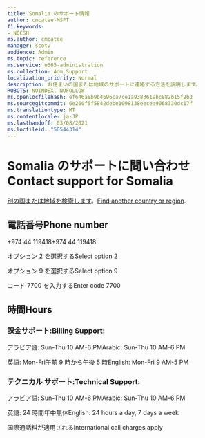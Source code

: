 ```yaml
---
title: Somalia のサポート情報
author: cmcatee-MSFT
f1.keywords:
- NOCSH
ms.author: cmcatee
manager: scotv
audience: Admin
ms.topic: reference
ms.service: o365-administration
ms.collection: Adm_Support
localization_priority: Normal
description: お住まいの国または地域のサポートに連絡する方法を説明します。
ROBOTS: NOINDEX, NOFOLLOW
ms.openlocfilehash: ef646a8b9b4696ca7ce1a9383619bc882b15f2b2
ms.sourcegitcommit: 6e260f5f5842debe1098138eecea9068330dc17f
ms.translationtype: MT
ms.contentlocale: ja-JP
ms.lasthandoff: 03/08/2021
ms.locfileid: "50544314"
---
```

# <a name="contact-support-for-somalia"></a><span data-ttu-id="f4932-103">Somalia のサポートに問い合わせ</span><span class="sxs-lookup"><span data-stu-id="f4932-103">Contact support for Somalia</span></span>

<span data-ttu-id="f4932-104">[別の国または地域を検索します](../contact-support-for-business-products.md)。</span><span class="sxs-lookup"><span data-stu-id="f4932-104">[Find another country or region](../contact-support-for-business-products.md).</span></span>

## <a name="phone-number"></a><span data-ttu-id="f4932-105">電話番号</span><span class="sxs-lookup"><span data-stu-id="f4932-105">Phone number</span></span>
<span data-ttu-id="f4932-106">+974 44 119418</span><span class="sxs-lookup"><span data-stu-id="f4932-106">+974 44 119418</span></span>

<span data-ttu-id="f4932-107">オプション 2 を選択する</span><span class="sxs-lookup"><span data-stu-id="f4932-107">Select option 2</span></span>

<span data-ttu-id="f4932-108">オプション 9 を選択する</span><span class="sxs-lookup"><span data-stu-id="f4932-108">Select option 9</span></span>

<span data-ttu-id="f4932-109">コード 7700 を入力する</span><span class="sxs-lookup"><span data-stu-id="f4932-109">Enter code 7700</span></span>

## <a name="hours"></a><span data-ttu-id="f4932-110">時間</span><span class="sxs-lookup"><span data-stu-id="f4932-110">Hours</span></span>
### <a name="billing-support"></a><span data-ttu-id="f4932-111">課金サポート:</span><span class="sxs-lookup"><span data-stu-id="f4932-111">Billing Support:</span></span>

<span data-ttu-id="f4932-112">アラビア語: Sun-Thu 10 AM-6 PM</span><span class="sxs-lookup"><span data-stu-id="f4932-112">Arabic: Sun-Thu 10 AM-6 PM</span></span>

<span data-ttu-id="f4932-113">英語: Mon-Fri午前 9 時から午後 5 時</span><span class="sxs-lookup"><span data-stu-id="f4932-113">English: Mon-Fri 9 AM-5 PM</span></span>

### <a name="technical-support"></a><span data-ttu-id="f4932-114">テクニカル サポート:</span><span class="sxs-lookup"><span data-stu-id="f4932-114">Technical Support:</span></span>

<span data-ttu-id="f4932-115">アラビア語: Sun-Thu 10 AM-6 PM</span><span class="sxs-lookup"><span data-stu-id="f4932-115">Arabic: Sun-Thu 10 AM-6 PM</span></span>

<span data-ttu-id="f4932-116">英語: 24 時間年中無休</span><span class="sxs-lookup"><span data-stu-id="f4932-116">English: 24 hours a day, 7 days a week</span></span>

<span data-ttu-id="f4932-117">国際通話料が適用される</span><span class="sxs-lookup"><span data-stu-id="f4932-117">International call charges apply</span></span>
